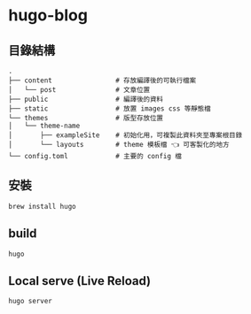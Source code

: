 # hugo-blog

## 目錄結構
```
.
├── content                # 存放編譯後的可執行檔案
│   └── post               # 文章位置
├── public                 # 編譯後的資料
├── static                 # 放置 images css 等靜態檔
└── themes                 # 版型存放位置
│   └── theme-name
│       ├── exampleSite    # 初始化用，可複製此資料夾至專案根目錄
│       └── layouts        # theme 模板檔 👈 可客製化的地方
└── config.toml            # 主要的 config 檔
```

## 安裝
```
brew install hugo
```
## build
```
hugo
```
## Local serve (Live Reload)
```
hugo server
```

